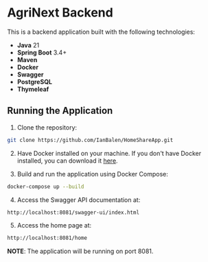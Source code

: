 # AgriNext Backend

This is a backend application built with the following technologies:

- **Java** 21
- **Spring Boot** 3.4+
- **Maven**
- **Docker**
- **Swagger**
- **PostgreSQL**
- **Thymeleaf**

## Running the Application

1. Clone the repository:
```bash
git clone https://github.com/IanBalen/HomeShareApp.git
```

2. Have Docker installed on your machine. If you don't have Docker installed, you can download it [here](https://www.docker.com/products/docker-desktop).

3. Build and run the application using Docker Compose:
```bash
docker-compose up --build
```

4. Access the Swagger API documentation at:
```bash
http://localhost:8081/swagger-ui/index.html
```

5. Access the home page at:
```bash
http://localhost:8081/home
```


**NOTE**: The application will be running on port 8081.



